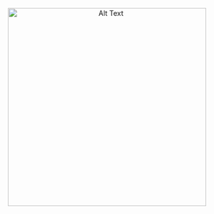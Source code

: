 <p align="center">
  <img src="https://tenor.com/view/rin-fate-stay-night-sigh-anime-girl-rin-tohsaka-gif-12035887274724107717.gif" alt="Alt Text" width="400"/>
</p>

<div align="center" style="color:#1060c9;">
  
  <div style="font-size:2.5em>
  Hi, I'm Rin-Tohsaka
    
  </div>
  
</div>
